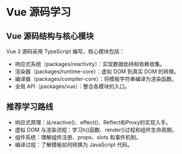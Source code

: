 # Vue 源码学习

## Vue 源码结构与核心模块
Vue 3 源码采用 TypeScript 编写，核心模块包括：

* 响应式系统（packages/reactivity）：实现数据劫持和依赖收集。
* 渲染器（packages/runtime-core）：虚拟 DOM 到真实 DOM 的转换。
* 编译器（packages/compiler-core）：将模板字符串编译为渲染函数。
* 全局 API（packages/vue）：整合各模块的入口。

## 推荐学习路线
* 响应式原理：从reactive()、effect()、Reflect和Proxy的实现入手。
* 虚拟 DOM 与渲染流程：学习h()函数、render()过程和组件生命周期。
* 组件系统：理解组件注册、props、slots 和事件机制。
* 编译过程：了解模板如何转换为 JavaScript 代码。
